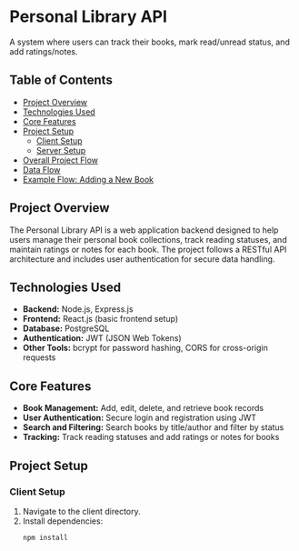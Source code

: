 # Personal Library API

A system where users can track their books, mark read/unread status, and add ratings/notes.

## Table of Contents
- [Project Overview](#project-overview)
- [Technologies Used](#technologies-used)
- [Core Features](#core-features)
- [Project Setup](#project-setup)
  - [Client Setup](#client-setup)
  - [Server Setup](#server-setup)
- [Overall Project Flow](#overall-project-flow)
- [Data Flow](#data-flow)
- [Example Flow: Adding a New Book](#example-flow-adding-a-new-book)

## Project Overview
The Personal Library API is a web application backend designed to help users manage their personal book collections, track reading statuses, and maintain ratings or notes for each book. The project follows a RESTful API architecture and includes user authentication for secure data handling.

## Technologies Used
- **Backend:** Node.js, Express.js
- **Frontend:** React.js (basic frontend setup)
- **Database:** PostgreSQL
- **Authentication:** JWT (JSON Web Tokens)
- **Other Tools:** bcrypt for password hashing, CORS for cross-origin requests

## Core Features
- **Book Management:** Add, edit, delete, and retrieve book records
- **User Authentication:** Secure login and registration using JWT
- **Search and Filtering:** Search books by title/author and filter by status
- **Tracking:** Track reading statuses and add ratings or notes for books

## Project Setup
### Client Setup
1. Navigate to the client directory.
2. Install dependencies:
   ```bash
   npm install
